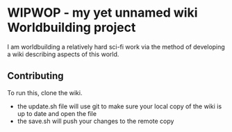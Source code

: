 # WIPWOP - my yet unnamed wiki Worldbuilding project

I am worldbuilding a relatively hard sci-fi work via the method of developing a wiki describing aspects of this world.

## Contributing

To run this, clone the wiki.

* the update.sh file will use git to make sure your local copy of the wiki is up to date and open the file
* the save.sh will push your changes to the remote copy

